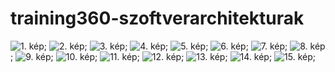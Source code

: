 # training360-szoftverarchitekturak

![1. kép](Standalone_konzolos1.JPG);
![2. kép](Standalone_konzolos2.JPG);
![3. kép](Standalone_konzolos3.JPG);
![4. kép](Standalone_grafikus1.JPG);
![5. kép](Standalone_grafikus2.JPG);
![6. kép](Központi_adatbázis.JPG);
![7. kép](Központi_adatbázis2.JPG);
![8. kép](SQL_konzolos.JPG);
![9. kép](SQL_DBeaver.JPG);
![10. kép](MongoDB_konzolos.JPG);
![11. kép](Többrétegű_alkalmazások.JPG);
![12. kép](Webes_alkalmazás.JPG);
![13. kép](Webes_alkalmazás_parancssorból.JPG);
![14. kép](Html_CSS.JPG);
![15. kép](Html_CSS_VSCode.JPG);
